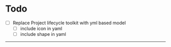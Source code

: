 # Todo

- [ ] Replace Project lifecycle toolkit with yml based model
    - [ ] include icon in yaml
    - [ ] include shape in yaml

---
